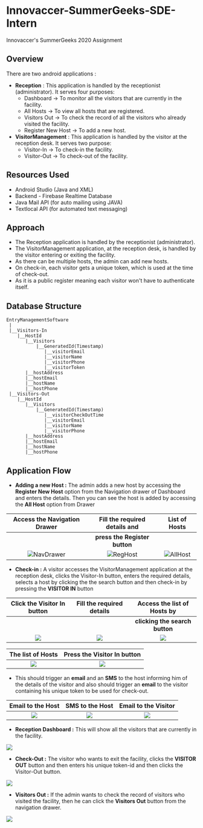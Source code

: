 # Innovaccer-SummerGeeks-SDE-Intern
Innovaccer's SummerGeeks 2020 Assignment

## Overview
There are two android applications :
* **Reception** : This application is handled by the receptionist (administrator). It serves four purposes:     
    * Dashboard -> To monitor all the visitors that are currently in the facility.   
    * All Hosts -> To view all hosts that are registered.
    * Visitors Out -> To check the record of all the visitors who already visited the facility.
    * Register New Host -> To add a new host.
* **VisitorManagement** : This application is handled by the visitor at the reception desk. It serves two purpose:
    * Visitor-In -> To check-in the facility.
    * Visitor-Out -> To check-out of the facility.
    
## Resources Used
* Android Studio (Java and XML)
* Backend - Firebase Realtime Database
* Java Mail API (for auto mailing using JAVA)
* Textlocal API (for automated text messaging)

## Approach
* The Reception application is handled by the receptionist (administrator).
* The VisitorManagement application, at the reception desk, is handled by the visitor entering or exiting the facility.
* As there can be multiple hosts, the admin can add new hosts.
* On check-in, each visitor gets a unique token, which is used at the time of check-out.
* As it is a public register meaning each visitor won't have to authenticate itself.

## Database Structure
```
EntryManagementSoftware 
 |
 |__Visitors-In
    |__HostId
       |__Visitors
           |__GeneratedId(Timestamp)
              |__visitorEmail
              |__visitorName
              |__visitorPhone
              |__visitorToken
       |__hostAddress
       |__hostEmail
       |__hostName
       |__hostPhone
 |__Visitors-Out
    |__HostId
       |__Visitors
           |__GeneratedId(Timestamp)
              |__visitorCheckOutTime
              |__visitorEmail
              |__visitorName
              |__visitorPhone
       |__hostAddress
       |__hostEmail
       |__hostName
       |__hostPhone
 ```

## Application Flow

* **Adding a new Host :** The admin adds a new host by accessing the **Register New Host** option from the Navigation drawer of Dashboard    
  and enters the details. Then you can see the host is added by accessing the **All Host** option from Drawer

Access the Navigation Drawer     |  Fill the required details and  | List of Hosts
:-------------------------------------:|:---------------------------------:|:----------------------------------:
| |**press the Register button** | | 
 ![NavDrawer](Screenshots/Reception_Screenshots/Screenshot_navigationdrawer_reception.png)  |   ![RegHost](Screenshots/Reception_Screenshots/Screenshot_register_new_host.png) |  ![AllHost](Screenshots/Reception_Screenshots/Screenshot_register_new_host.png)
 
 * **Check-in :** A visitor accesses the VisitorManagement application at the reception desk, clicks the Visitor-In button, enters the required details, selects a host by clicking the the search button and then check-in by pressing the **VISITOR IN** button
 
 
 Click the Visitor In button     |  Fill the required details| Access the list of Hosts by 
 |:-------------------------------------:|:---------------------------------:|:----------------------------------:|
| | | **clicking the search button** |   
 |![](Screenshots/VisitorMangment_Screenshots/Screenshot_mainActivity_vstmnger.png)  |   ![](Screenshots/VisitorMangment_Screenshots/Screenshot_VisitorIn1.png) |  ![](Screenshots/VisitorMangment_Screenshots/Screenshot_VisitorIn2.png)|
 
The list of Hosts    | Press the Visitor In button | 
 |:-------------------------------------:|:---------------------------------:|
 | ![](Screenshots/VisitorMangment_Screenshots/Screenshot_20191128-191324_VisitorManagement.png)  |   ![](Screenshots/VisitorMangment_Screenshots/Screenshot_20191128-VisitorIn_filled.png) |
 
 * This should trigger an **email** and an **SMS** to the host informing him of the details of the visitor and also should trigger an **email** to the visitor containing his unique token to be used for check-out.
 
Email to the Host     |  SMS to the Host  | Email to the Visitor
:-------------------------------------:|:---------------------------------:|:----------------------------------:
 ![](Screenshots/VisitorMangment_Screenshots/Screenshot_sample_mail_toHost.png)  |   ![](Screenshots/VisitorMangment_Screenshots/Screenshot_sample_sms_toHost.png) |  ![](Screenshots/VisitorMangment_Screenshots/Screenshot_sample_mail_toVisitor.png)
 
 * **Reception Dashboard :** This will show all the visitors that are currently in the facility.  
     
 ![](Screenshots/Reception_Screenshots/Screenshot_Dashboard.png)
 
 * **Check-Out :** The visitor who wants to exit the facility, clicks the **VISITOR OUT** button and then enters his unique token-id and then clicks the Visitor-Out button.     
     
 ![](Screenshots/VisitorMangment_Screenshots/Screenshot_Visitor_Out.png)
 
 * **Visitors Out :** If the admin wants to check the record of visitors who visited the facility, then he can click the **Visitors Out** button from the navigation drawer.    
      
![](Screenshots/Reception_Screenshots/Screenshot_Reception_Visitor_Out.png)


 
 
 
